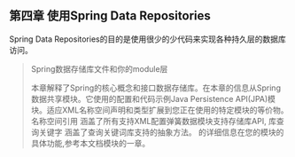 ##  第四章 使用Spring Data Repositories

Spring Data Repositories的目的是使用很少的少代码来实现各种持久层的数据库访问。  

> Spring数据存储库文件和你的module层
>
> 本章解释了Spring的核心概念和接口数据存储库。在本章的信息从Spring数据共享模块。它使用的配置和代码示例Java Persistence API(JPA)模块。适应XML名称空间声明和类型扩展到您正在使用的特定模块的等价物。名称空间引用 涵盖了所有支持XML配置弹簧数据模块支持存储库API, 库查询关键字 涵盖了查询关键词库支持的抽象方法。 的详细信息在您的模块的具体功能,参考本文档模块的一章。
